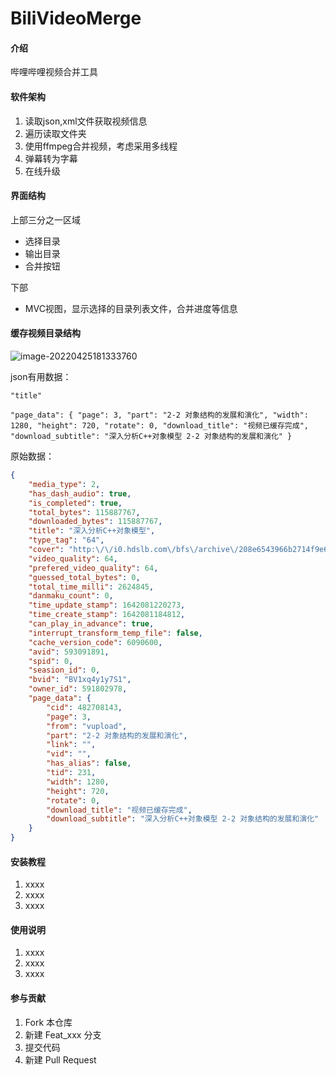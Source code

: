 # BiliVideoMerge

#### 介绍
哔哩哔哩视频合并工具

#### 软件架构

1. 读取json,xml文件获取视频信息
2. 遍历读取文件夹
3. 使用ffmpeg合并视频，考虑采用多线程
4. 弹幕转为字幕
5. 在线升级

#### 界面结构

上部三分之一区域

+ 选择目录
+ 输出目录
+ 合并按钮

下部

+ MVC视图，显示选择的目录列表文件，合并进度等信息



#### 缓存视频目录结构

![image-20220425181333760](https://gitee.com/listening2020/md_pic/raw/master/img-workpc/image-20220425181333760.png)

json有用数据：

`"title"`

`"page_data": {
        "page": 3,
        "part": "2-2 对象结构的发展和演化",
        "width": 1280,
        "height": 720,
        "rotate": 0,
        "download_title": "视频已缓存完成",
        "download_subtitle": "深入分析C++对象模型 2-2 对象结构的发展和演化"
    }`

原始数据：

```json
{
    "media_type": 2,
    "has_dash_audio": true,
    "is_completed": true,
    "total_bytes": 115887767,
    "downloaded_bytes": 115887767,
    "title": "深入分析C++对象模型",
    "type_tag": "64",
    "cover": "http:\/\/i0.hdslb.com\/bfs\/archive\/208e6543966b2714f9e64e0f5feda5477408e708.png",
    "video_quality": 64,
    "prefered_video_quality": 64,
    "guessed_total_bytes": 0,
    "total_time_milli": 2624845,
    "danmaku_count": 0,
    "time_update_stamp": 1642081220273,
    "time_create_stamp": 1642081184812,
    "can_play_in_advance": true,
    "interrupt_transform_temp_file": false,
    "cache_version_code": 6090600,
    "avid": 593091891,
    "spid": 0,
    "seasion_id": 0,
    "bvid": "BV1xq4y1y7S1",
    "owner_id": 591802978,
    "page_data": {
        "cid": 482708143,
        "page": 3,
        "from": "vupload",
        "part": "2-2 对象结构的发展和演化",
        "link": "",
        "vid": "",
        "has_alias": false,
        "tid": 231,
        "width": 1280,
        "height": 720,
        "rotate": 0,
        "download_title": "视频已缓存完成",
        "download_subtitle": "深入分析C++对象模型 2-2 对象结构的发展和演化"
    }
}
```




#### 安装教程

1.  xxxx
2.  xxxx
3.  xxxx

#### 使用说明

1.  xxxx
2.  xxxx
3.  xxxx

#### 参与贡献

1.  Fork 本仓库
2.  新建 Feat_xxx 分支
3.  提交代码
4.  新建 Pull Request



